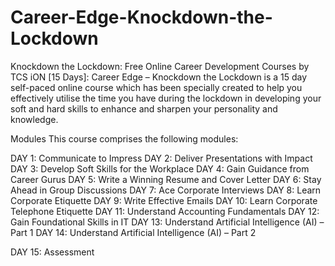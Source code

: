 # Career-Edge-Knockdown-the-Lockdown

Knockdown the Lockdown: Free Online Career Development Courses by TCS iON [15 Days]:
Career Edge – Knockdown the Lockdown is a 15 day self-paced online course which has been specially created to help you effectively utilise the time you have during the lockdown in developing your soft and hard skills to enhance and sharpen your personality and knowledge.

Modules
This course comprises the following modules:

DAY 1: Communicate to Impress
DAY 2: Deliver Presentations with Impact
DAY 3: Develop Soft Skills for the Workplace
DAY 4: Gain Guidance from Career Gurus
DAY 5: Write a Winning Resume and Cover Letter
DAY 6: Stay Ahead in Group Discussions
DAY 7: Ace Corporate Interviews
DAY 8: Learn Corporate Etiquette
DAY 9: Write Effective Emails
DAY 10: Learn Corporate Telephone Etiquette
DAY 11: Understand Accounting Fundamentals
DAY 12: Gain Foundational Skills in IT
DAY 13: Understand Artificial Intelligence (AI) – Part 1
DAY 14: Understand Artificial Intelligence (AI) – Part 2

DAY 15: Assessment
